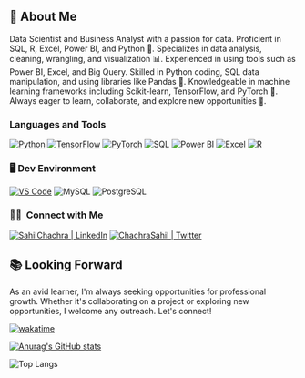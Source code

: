 ## 📝 About Me
Data Scientist and Business Analyst with a passion for data. Proficient in SQL, R, Excel, Power BI, and Python 🐍. Specializes in data analysis, cleaning, wrangling, and visualization 📊. Experienced in using tools such as Power BI, Excel, and Big Query. Skilled in Python coding, SQL data manipulation, and using libraries like Pandas 🐼. Knowledgeable in machine learning frameworks including Scikit-learn, TensorFlow, and PyTorch 🔬. Always eager to learn, collaborate, and explore new opportunities 🚀.

### Languages and Tools
[<img alt="Python" src="https://img.shields.io/badge/Python-FFD43B?style=for-the-badge&logo=python&logoColor=darkgreen" />]()
[<img alt="TensorFlow" src="https://img.shields.io/badge/TensorFlow-FF6F00?style=for-the-badge&logo=TensorFlow&logoColor=white" />]()
[<img alt="PyTorch" src="https://img.shields.io/badge/PyTorch-EE4C2C?style=for-the-badge&logo=pytorch&logoColor=white" />]()
![SQL](https://img.shields.io/badge/SQL-003399?style=for-the-badge&logo=sql&logoColor=white)
![Power BI](https://img.shields.io/badge/Power_BI-F2C811?style=for-the-badge&logo=powerbi&logoColor=white)
![Excel](https://img.shields.io/badge/Excel-217346?style=for-the-badge&logo=microsoftexcel&logoColor=white)
![R](https://img.shields.io/badge/R-276DC3?style=for-the-badge&logo=r&logoColor=white)

### 🖥️ Dev Environment
[<img alt="VS Code" src="https://img.shields.io/badge/Visual_Studio_Code-0078D4?style=for-the-badge&logo=visual%20studio%20code&logoColor=white" />]()
![MySQL](https://img.shields.io/badge/MySQL-4479A1?style=for-the-badge&logo=mysql&logoColor=white)
![PostgreSQL](https://img.shields.io/badge/PostgreSQL-336791?style=for-the-badge&logo=postgresql&logoColor=white)

### 🤝🏻 &nbsp;Connect with Me

<p align="center">

[<img alt="SahilChachra | LinkedIn" src="https://img.shields.io/badge/LinkedIn-0077B5?style=for-the-badge&logo=linkedin&logoColor=white" />](https://www.linkedin.com/in/james-muguro/)
[<img alt="ChachraSahil | Twitter" src="https://img.shields.io/badge/Twitter-1DA1F2?style=for-the-badge&logo=twitter&logoColor=white" />](https://twitter.com/Itskamandem)


## 📚 Looking Forward
As an avid learner, I'm always seeking opportunities for professional growth. Whether it's collaborating on a project or exploring new opportunities, I welcome any outreach. Let's connect!


[![wakatime](https://wakatime.com/badge/user/018d7806-afc3-49ef-9b91-35948228c15f.svg)](https://wakatime.com/@018d7806-afc3-49ef-9b91-35948228c15f)


[![Anurag's GitHub stats](https://github-readme-stats.vercel.app/api?username=James-Muguro&show_icons=true&theme=radical&hide_rank=true)](https://github.com/James-Muguro)


![Top Langs](https://github-readme-stats.vercel.app/api/top-langs/?username=James-Muguro&hide_progress=true&layout=compact&langs_count=8)


<!--START_SECTION:waka-->

<!--END_SECTION:waka-->


<!--
**Kamande-254/Kamande-254** is a ✨ _special_ ✨ repository because its `README.md` (this file) appears on your GitHub profile.

Here are some ideas to get you started:

- 🔭 I’m currently working on ...
- 🌱 I’m currently learning ...
- 👯 I’m looking to collaborate on ...
- 🤔 I’m looking for help with ...
- 💬 Ask me about ...
- 📫 How to reach me: ...
- 😄 Pronouns: ...
- ⚡ Fun fact: ...
-->
